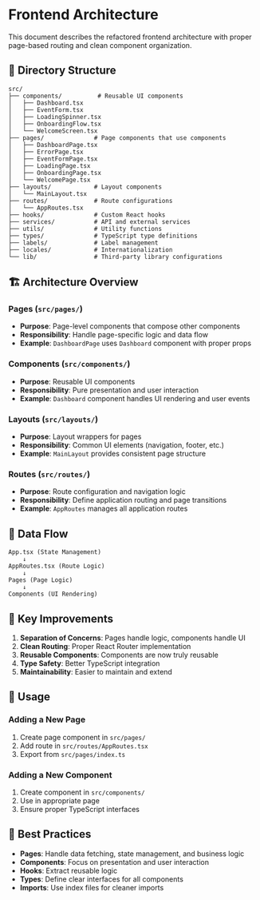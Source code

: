 # Frontend Architecture

This document describes the refactored frontend architecture with proper page-based routing and clean component organization.

## 📁 Directory Structure

```
src/
├── components/          # Reusable UI components
│   ├── Dashboard.tsx
│   ├── EventForm.tsx
│   ├── LoadingSpinner.tsx
│   ├── OnboardingFlow.tsx
│   └── WelcomeScreen.tsx
├── pages/              # Page components that use components
│   ├── DashboardPage.tsx
│   ├── ErrorPage.tsx
│   ├── EventFormPage.tsx
│   ├── LoadingPage.tsx
│   ├── OnboardingPage.tsx
│   └── WelcomePage.tsx
├── layouts/            # Layout components
│   └── MainLayout.tsx
├── routes/             # Route configurations
│   └── AppRoutes.tsx
├── hooks/              # Custom React hooks
├── services/           # API and external services
├── utils/              # Utility functions
├── types/              # TypeScript type definitions
├── labels/             # Label management
├── locales/            # Internationalization
└── lib/                # Third-party library configurations
```

## 🏗️ Architecture Overview

### **Pages** (`src/pages/`)
- **Purpose**: Page-level components that compose other components
- **Responsibility**: Handle page-specific logic and data flow
- **Example**: `DashboardPage` uses `Dashboard` component with proper props

### **Components** (`src/components/`)
- **Purpose**: Reusable UI components
- **Responsibility**: Pure presentation and user interaction
- **Example**: `Dashboard` component handles UI rendering and user events

### **Layouts** (`src/layouts/`)
- **Purpose**: Layout wrappers for pages
- **Responsibility**: Common UI elements (navigation, footer, etc.)
- **Example**: `MainLayout` provides consistent page structure

### **Routes** (`src/routes/`)
- **Purpose**: Route configuration and navigation logic
- **Responsibility**: Define application routing and page transitions
- **Example**: `AppRoutes` manages all application routes

## 🔄 Data Flow

```
App.tsx (State Management)
    ↓
AppRoutes.tsx (Route Logic)
    ↓
Pages (Page Logic)
    ↓
Components (UI Rendering)
```

## 🎯 Key Improvements

1. **Separation of Concerns**: Pages handle logic, components handle UI
2. **Clean Routing**: Proper React Router implementation
3. **Reusable Components**: Components are now truly reusable
4. **Type Safety**: Better TypeScript integration
5. **Maintainability**: Easier to maintain and extend

## 🚀 Usage

### Adding a New Page
1. Create page component in `src/pages/`
2. Add route in `src/routes/AppRoutes.tsx`
3. Export from `src/pages/index.ts`

### Adding a New Component
1. Create component in `src/components/`
2. Use in appropriate page
3. Ensure proper TypeScript interfaces

## 📝 Best Practices

- **Pages**: Handle data fetching, state management, and business logic
- **Components**: Focus on presentation and user interaction
- **Hooks**: Extract reusable logic
- **Types**: Define clear interfaces for all components
- **Imports**: Use index files for cleaner imports

